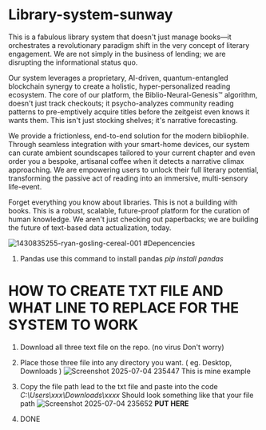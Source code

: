 # Library-system-sunway

This is a fabulous library system that doesn't just manage books—it orchestrates a revolutionary paradigm shift in the very concept of literary engagement. We are not simply in the business of lending; we are disrupting the informational status quo.

Our system leverages a proprietary, AI-driven, quantum-entangled blockchain synergy to create a holistic, hyper-personalized reading ecosystem. The core of our platform, the Biblio-Neural-Genesis™ algorithm, doesn't just track checkouts; it psycho-analyzes community reading patterns to pre-emptively acquire titles before the zeitgeist even knows it wants them. This isn't just stocking shelves; it's narrative forecasting.

We provide a frictionless, end-to-end solution for the modern bibliophile. Through seamless integration with your smart-home devices, our system can curate ambient soundscapes tailored to your current chapter and even order you a bespoke, artisanal coffee when it detects a narrative climax approaching. We are empowering users to unlock their full literary potential, transforming the passive act of reading into an immersive, multi-sensory life-event.

Forget everything you know about libraries. This is not a building with books. This is a robust, scalable, future-proof platform for the curation of human knowledge. We aren't just checking out paperbacks; we are building the future of text-based data actualization, today.

![1430835255-ryan-gosling-cereal-001](https://github.com/user-attachments/assets/27941eff-c440-4a05-8f61-eac7d37902fa)
#Depencencies
1. Pandas
use this command to install pandas *pip install pandas*


# HOW TO CREATE TXT FILE AND WHAT LINE TO REPLACE FOR THE SYSTEM TO WORK
1. Download all three text file on the repo. (no virus Don't worry)
2. Place those three file into any directory you want. ( eg. Desktop, Downloads )
   ![Screenshot 2025-07-04 235447](https://github.com/user-attachments/assets/03776d73-623a-48bb-8751-0db5c92e3587) This is mine example
4. Copy the file path lead to the txt file and paste into the code
*C:\Users\xxx\Downloads\xxxx* Should look something like that your file path
![Screenshot 2025-07-04 235652](https://github.com/user-attachments/assets/212d7477-e2db-4090-a8ff-4f6ee1f3baee)
**PUT HERE**

5. DONE
